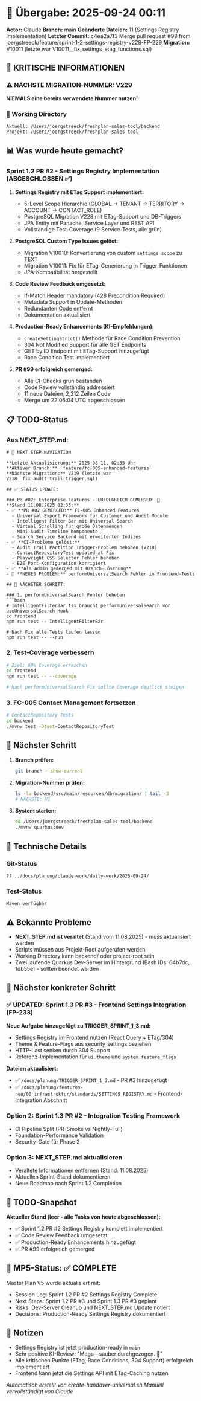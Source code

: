 # 🤝 Übergabe: 2025-09-24 00:11
**Actor:** Claude
**Branch:** main
**Geänderte Dateien:** 11 (Settings Registry Implementation)
**Letzter Commit:** c4ea2a7f3 Merge pull request #99 from joergstreeck/feature/sprint-1-2-settings-registry-v228-FP-229
**Migration:** V10011 (letzte war V10011__fix_settings_etag_functions.sql)

## 🚨 KRITISCHE INFORMATIONEN

### ⚠️ NÄCHSTE MIGRATION-NUMMER: V229
**NIEMALS eine bereits verwendete Nummer nutzen!**

### 📍 Working Directory
```
Aktuell: /Users/joergstreeck/freshplan-sales-tool/backend
Projekt: /Users/joergstreeck/freshplan-sales-tool
```

## 📊 Was wurde heute gemacht?

### Sprint 1.2 PR #2 - Settings Registry Implementation (ABGESCHLOSSEN ✅)

1. **Settings Registry mit ETag Support implementiert:**
   - 5-Level Scope Hierarchie (GLOBAL → TENANT → TERRITORY → ACCOUNT → CONTACT_ROLE)
   - PostgreSQL Migration V228 mit ETag-Support und DB-Triggers
   - JPA Entity mit Panache, Service Layer und REST API
   - Vollständige Test-Coverage (9 Service-Tests, alle grün)

2. **PostgreSQL Custom Type Issues gelöst:**
   - Migration V10010: Konvertierung von custom `settings_scope` zu TEXT
   - Migration V10011: Fix für ETag-Generierung in Trigger-Funktionen
   - JPA-Kompatibilität hergestellt

3. **Code Review Feedback umgesetzt:**
   - If-Match Header mandatory (428 Precondition Required)
   - Metadata Support in Update-Methoden
   - Redundanten Code entfernt
   - Dokumentation aktualisiert

4. **Production-Ready Enhancements (KI-Empfehlungen):**
   - `createSettingStrict()` Methode für Race Condition Prevention
   - 304 Not Modified Support für alle GET Endpoints
   - GET by ID Endpoint mit ETag-Support hinzugefügt
   - Race Condition Test implementiert

5. **PR #99 erfolgreich gemerged:**
   - Alle CI-Checks grün bestanden
   - Code Review vollständig addressiert
   - 11 neue Dateien, 2,212 Zeilen Code
   - Merge um 22:06:04 UTC abgeschlossen

## 📋 TODO-Status

### Aus NEXT_STEP.md:
```
# 🧭 NEXT STEP NAVIGATION

**Letzte Aktualisierung:** 2025-08-11, 02:35 Uhr  
**Aktiver Branch:** `feature/fc-005-enhanced-features`
**Nächste Migration:** V219 (letzte war V218__fix_audit_trail_trigger.sql)

## ✅ STATUS UPDATE:

### PR #82: Enterprise-Features - ERFOLGREICH GEMERGED! 🎉
**Stand 11.08.2025 02:35:**
- ✅ **PR #82 GEMERGED:** FC-005 Enhanced Features
  - Universal Export Framework für Customer und Audit Module
  - Intelligent Filter Bar mit Universal Search
  - Virtual Scrolling für große Datenmengen
  - Mini Audit Timeline Komponente
  - Search Service Backend mit erweiterten Indizes
- ✅ **CI-Probleme gelöst:**
  - Audit Trail Partition Trigger-Problem behoben (V218)
  - ContactRepositoryTest updated_at Fix
  - Playwright CSS Selector Fehler behoben
  - E2E Port-Konfiguration korrigiert
- ✅ **Als Admin gemerged mit Branch-Löschung**
- 🔴 **NEUES PROBLEM:** performUniversalSearch Fehler in Frontend-Tests

## 🎯 NÄCHSTER SCHRITT:

### 1. performUniversalSearch Fehler beheben
```bash
# IntelligentFilterBar.tsx braucht performUniversalSearch von useUniversalSearch Hook
cd frontend
npm run test -- IntelligentFilterBar

# Nach Fix alle Tests laufen lassen
npm run test -- --run
```

### 2. Test-Coverage verbessern
```bash
# Ziel: 80% Coverage erreichen
cd frontend
npm run test -- --coverage

# Nach performUniversalSearch Fix sollte Coverage deutlich steigen
```

### 3. FC-005 Contact Management fortsetzen
```bash
# ContactRepository Tests
cd backend
./mvnw test -Dtest=ContactRepositoryTest
```

## 🎯 Nächster Schritt

1. **Branch prüfen:**
   ```bash
   git branch --show-current
   ```

2. **Migration-Nummer prüfen:**
   ```bash
   ls -la backend/src/main/resources/db/migration/ | tail -3
   # NÄCHSTE: V1
   ```

3. **System starten:**
   ```bash
   cd /Users/joergstreeck/freshplan-sales-tool/backend
   ./mvnw quarkus:dev
   ```

## 🔧 Technische Details

### Git-Status
```
?? ../docs/planung/claude-work/daily-work/2025-09-24/
```

### Test-Status
```
Maven verfügbar
```

## ⚠️ Bekannte Probleme

- **NEXT_STEP.md ist veraltet** (Stand vom 11.08.2025) - muss aktualisiert werden
- Scripts müssen aus Projekt-Root aufgerufen werden
- Working Directory kann backend/ oder project-root sein
- Zwei laufende Quarkus Dev-Server im Hintergrund (Bash IDs: 64b7dc, 1db55e) - sollten beendet werden

## 🎯 Nächster konkreter Schritt

### ✅ UPDATED: Sprint 1.3 PR #3 - Frontend Settings Integration (FP-233)
**Neue Aufgabe hinzugefügt zu TRIGGER_SPRINT_1_3.md:**
- Settings Registry im Frontend nutzen (React Query + ETag/304)
- Theme & Feature-Flags aus security_settings beziehen
- HTTP-Last senken durch 304 Support
- Referenz-Implementation für `ui.theme` und `system.feature_flags`

**Dateien aktualisiert:**
- ✅ `/docs/planung/TRIGGER_SPRINT_1_3.md` - PR #3 hinzugefügt
- ✅ `/docs/planung/features-neu/00_infrastruktur/standards/SETTINGS_REGISTRY.md` - Frontend-Integration Abschnitt

### Option 2: Sprint 1.3 PR #2 - Integration Testing Framework
- CI Pipeline Split (PR-Smoke vs Nightly-Full)
- Foundation-Performance Validation
- Security-Gate für Phase 2

### Option 3: NEXT_STEP.md aktualisieren
- Veraltete Informationen entfernen (Stand: 11.08.2025)
- Aktuellen Sprint-Stand dokumentieren
- Neue Roadmap nach Sprint 1.2 Completion

## 📝 TODO-Snapshot

**Aktueller Stand (leer - alle Tasks von heute abgeschlossen):**
- ✅ Sprint 1.2 PR #2 Settings Registry komplett implementiert
- ✅ Code Review Feedback umgesetzt
- ✅ Production-Ready Enhancements hinzugefügt
- ✅ PR #99 erfolgreich gemerged

## 🔄 MP5-Status: ✅ COMPLETE

Master Plan V5 wurde aktualisiert mit:
- Session Log: Sprint 1.2 PR #2 Settings Registry Complete
- Next Steps: Sprint 1.2 PR #3 und Sprint 1.3 PR #3 geplant
- Risks: Dev-Server Cleanup und NEXT_STEP.md Update notiert
- Decisions: Production-Ready Settings Registry dokumentiert

## 📝 Notizen

- Settings Registry ist jetzt production-ready in `main`
- Sehr positive KI-Review: "Mega—sauber durchgezogen. 🎯"
- Alle kritischen Punkte (ETag, Race Conditions, 304 Support) erfolgreich implementiert
- Frontend kann jetzt die Settings API mit ETag-Caching nutzen

_Automatisch erstellt von create-handover-universal.sh_
_Manuell vervollständigt von Claude_
